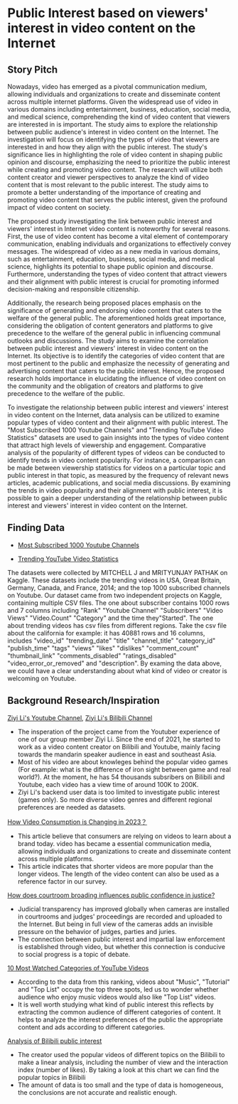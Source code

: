 # Public Interest based on viewers' interest in video content on the Internet
## Story Pitch

Nowadays, video has emerged as a pivotal communication medium, allowing individuals and organizations to create and disseminate content across multiple internet platforms. 
Given the widespread use of video in various domains including entertainment, business, education, social media, and medical science, comprehending the kind of video content that viewers are interested in is important. 
The study aims to explore the relationship between public audience's interest in video content on the Internet.
The investigation will focus on identifying the types of video that viewers are interested in and how they align with the public interest. 
The study's significance lies in highlighting the role of video content in shaping public opinion and discourse, emphasizing the need to prioritize the public interest while creating and promoting video content. 
The research will utilize both content creator and viewer perspectives to analyze the kind of video content that is most relevant to the public interest. The study aims to promote a better understanding of the importance of creating and promoting video content that serves the public interest, given the profound impact of video content on society.

The proposed study investigating the link between public interest and viewers' interest in Internet video content is noteworthy for several reasons. 
First, the use of video content has become a vital element of contemporary communication, enabling individuals and organizations to effectively convey messages. 
The widespread of video as a new media in various domains, such as entertainment, education, business, social media, and medical science, highlights its potential to shape public opinion and discourse. Furthermore, understanding the types of video content that attract viewers and their alignment with public interest is crucial for promoting informed decision-making and responsible citizenship.
	
Additionally, the research being proposed places emphasis on the significance of generating and endorsing video content that caters to the welfare of the general public. 
The aforementioned holds great importance, considering the obligation of content generators and platforms to give precedence to the welfare of the general public in influencing communal outlooks and discussions. 
The study aims to examine the correlation between public interest and viewers' interest in video content on the Internet. Its objective is to identify the categories of video content that are most pertinent to the public and emphasize the necessity of generating and advertising content that caters to the public interest. 
Hence, the proposed research holds importance in elucidating the influence of video content on the community and the obligation of creators and platforms to give precedence to the welfare of the public.

To investigate the relationship between public interest and viewers' interest in video content on the Internet, data analysis can be utilized to examine popular types of video content and their alignment with public interest. 
The "Most Subscribed 1000 Youtube Channels" and "Trending YouTube Video Statistics" datasets are used to gain insights into the types of video content that attract high levels of viewership and engagement. Comparative analysis of the popularity of different types of videos can be conducted to identify trends in video content popularity. 
For instance, a comparison can be made between viewership statistics for videos on a particular topic and public interest in that topic, as measured by the frequency of relevant news articles, academic publications, and social media discussions. By examining the trends in video popularity and their alignment with public interest, it is possible to gain a deeper understanding of the relationship between public interest and viewers' interest in video content on the Internet.

## Finding Data
- [Most Subscribed 1000 Youtube Channels](https://www.kaggle.com/datasets/themrityunjaypathak/most-subscribed-1000-youtube-channels)

- [Trending YouTube Video Statistics](https://www.kaggle.com/datasets/datasnaek/youtube-new?select=USvideos.csv)

The datasets were collected by MITCHELL J and MRITYUNJAY PATHAK on Kaggle. 
These datasets include the trending videos in USA, Great Britain, Germany, Canada, and France, 2014; and the top 1000 subscribed channels on Youtube. 
Our dataset came from two independent projects on Kaggle, containing multiple CSV files.
The one about subscriber contains 1000 rows and 7 columns including  "Rank" "Youtube Channel" "Subscribers" "Video Views" "Video.Count" "Category" and the time they"Started". The one about trending videos has csv files from different regions. 
Take the csv file about the california for example: it has 40881 rows and 16 columns, includes "video_id" "trending_date" "title" "channel_title" "category_id" "publish_time" "tags" "views" "likes" "dislikes" "comment_count" "thumbnail_link" "comments_disabled" "ratings_disabled" "video_error_or_removed" and "description".
By examing the data above, we could have a clear understanding about what kind of video or creator is welcoming on Youtube. 

## Background Research/Inspiration

[Ziyi Li's Youtube Channel](https://www.youtube.com/channel/UCqstTrpgvYJ1Tk2Ji-zn01Q), 
[Ziyi Li's Bilibili Channel](https://space.bilibili.com/11037021)
- The insperation of the project came from the Youtuber experience of one of our group member Ziyi Li. 
Since the end of 2021, he started to work as a video content creator on Bilibili and Youtube, mainly facing towards the mandarin speaker audience in east and southeast Asia. 
- Most of his video are about knowleges behind the popular video games (For example: what is the difference of iron sight between game and real world?). 
At the moment, he has 54 thousands subsribers on Bilibili and Youtube, each video has a view time of around 100K to 200K. 
- Ziyi Li's backend user data is too limited to investigate public interest (games only). So more diverse video genres and different regional preferences are needed as datasets.

[How Video Consumption is Changing in 2023？](https://blog.hubspot.com/marketing/how-video-consumption-is-changing)
- This article believe that consumers are relying on videos to learn about a brand today.
video has became a essential communication media, allowing individuals and organizations to create and disseminate content across multiple platforms.
- This article indicates that shorter videos are more popular than the longer videos. 
The length of the video content can also be used as a reference factor in our survey.

[How does courtroom broading influences public confidence in justice?](https://www.ncbi.nlm.nih.gov/pmc/articles/PMC7403225/)
- Judicial transparency has improved globally when cameras are installed in courtrooms and judges' proceedings are recorded and uploaded to the Internet.
But being in full view of the cameras adds an invisible pressure on the behavior of judges, parties and juries.
- The connection between public interest and impartial law enforcement is established through video, but whether this connection is conducive to social progress is a topic of debate.

[10 Most Watched Categories of YouTube Videos](https://mugafi.com/blog/10-most-watched-categories-of-youtube-videos#:~:text=Music%20videos%20are%20always%20the,and%20available%20at%20your%20fingertips.)
- According to the data from this ranking, videos about "Music", "Tutorial" and "Top List" occupy the top three spots, led us to wonder whether audience who enjoy music videos would also like "Top List" videos.
- It is well worth studying what kind of public interest this reflects by extracting the common audience of different categories of content. 
It helps to analyze the interest preferences of the public the appropriate content and ads according to different categories.

[Analysis of Bilibili public interest](https://b23.tv/n3RdSWM)
- The creator used the popular videos of different topics on the Bilibili to make a linear analysis,
including the number of view and the interaction index (number of likes). By taking a look at this chart
we can find the popular topics in Bilibili
-  The amount of data is too small and the type of data is homogeneous, the conclusions are not accurate and realistic enough.

